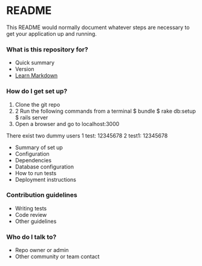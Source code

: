 # README #

This README would normally document whatever steps are necessary to get your application up and running.

### What is this repository for? ###

* Quick summary
* Version
* [Learn Markdown](https://bitbucket.org/tutorials/markdowndemo)

### How do I get set up? ###

1. Clone the git repo
2. 2 Run the following commands from a terminal
    $ bundle
    $ rake db:setup
    $ rails server
3. Open a browser and go to localhost:3000

There exist two dummy users
    1 test: 12345678
    2 test1: 12345678

* Summary of set up
* Configuration
* Dependencies
* Database configuration
* How to run tests
* Deployment instructions

### Contribution guidelines ###

* Writing tests
* Code review
* Other guidelines

### Who do I talk to? ###

* Repo owner or admin
* Other community or team contact
